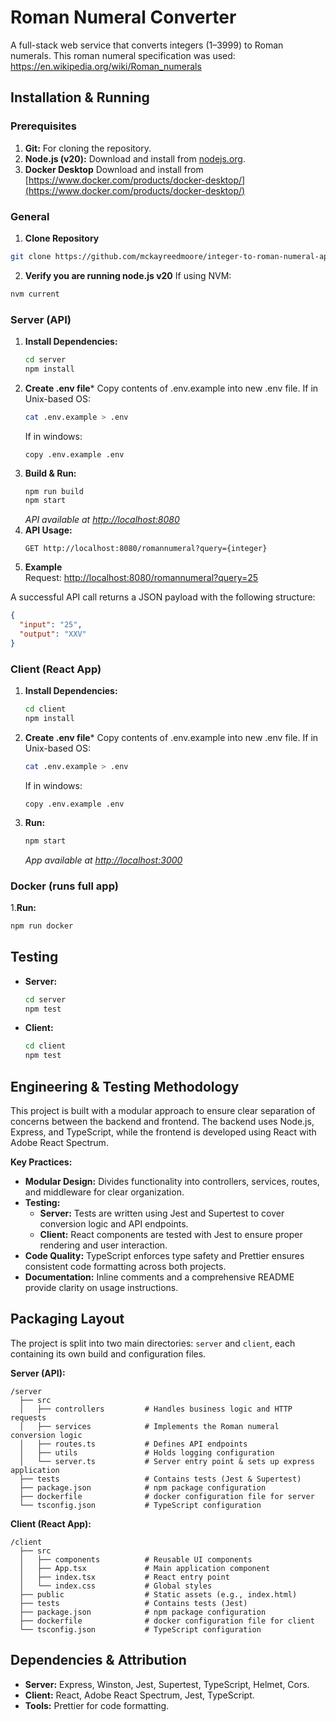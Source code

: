 # Roman Numeral Converter

A full-stack web service that converts integers (1–3999) to Roman numerals. This roman numeral specification was used: https://en.wikipedia.org/wiki/Roman_numerals 

## Installation & Running

### Prerequisites
1. **Git:** For cloning the repository.
2. **Node.js (v20):** Download and install from [nodejs.org](https://nodejs.org).
3. **Docker Desktop** Download and install from [https://www.docker.com/products/docker-desktop/](https://www.docker.com/products/docker-desktop/)

### General
1. **Clone Repository**
  ```bash
  git clone https://github.com/mckayreedmoore/integer-to-roman-numeral-app
  ```
2. **Verify you are running node.js v20**
  If using NVM:
  ```bash
  nvm current
  ```

### Server (API)
1. **Install Dependencies:**
   ```bash
   cd server
   npm install
   ```
2. **Create .env file***
   Copy contents of .env.example into new .env file.
   If in Unix-based OS: 
   ```bash
   cat .env.example > .env
   ```
   If in windows:
   ```
   copy .env.example .env
   ```
3. **Build & Run:**
   ```bash
   npm run build
   npm start
   ```
   *API available at [http://localhost:8080](http://localhost:8080)*
4. **API Usage:**
   ```
   GET http://localhost:8080/romannumeral?query={integer}
   ```
5. **Example**   
  Request: 
  [http://localhost:8080/romannumeral?query=25](http://localhost:8080/romannumeral?query=25)

  A successful API call returns a JSON payload with the following structure:
  ```json
  {
    "input": "25",
    "output": "XXV"
  }
  ```

### Client (React App)
1. **Install Dependencies:**
   ```bash
   cd client
   npm install
   ```
2. **Create .env file***
   Copy contents of .env.example into new .env file.
   If in Unix-based OS: 
   ```bash
   cat .env.example > .env
   ```
   If in windows:
   ```
   copy .env.example .env
   ```
3. **Run:**
   ```bash
   npm start
   ```
   *App available at [http://localhost:3000](http://localhost:3000)*

### Docker (runs full app)
1.**Run:** 
```bash
npm run docker
```

## Testing

- **Server:**
  ```bash
  cd server
  npm test
  ```
- **Client:**
  ```bash
  cd client
  npm test
  ```

## Engineering & Testing Methodology

This project is built with a modular approach to ensure clear separation of concerns between the backend and frontend. The backend uses Node.js, Express, and TypeScript, while the frontend is developed using React with Adobe React Spectrum. 

**Key Practices:**
- **Modular Design:** Divides functionality into controllers, services, routes, and middleware for clear organization.
- **Testing:** 
  - **Server:** Tests are written using Jest and Supertest to cover conversion logic and API endpoints.
  - **Client:** React components are tested with Jest to ensure proper rendering and user interaction.
- **Code Quality:** TypeScript enforces type safety and Prettier ensures consistent code formatting across both projects.
- **Documentation:** Inline comments and a comprehensive README provide clarity on usage instructions.

## Packaging Layout

The project is split into two main directories: `server` and `client`, each containing its own build and configuration files.

**Server (API):**

~~~~
/server
  ├── src
  │   ├── controllers         # Handles business logic and HTTP requests
  │   ├── services            # Implements the Roman numeral conversion logic
  │   ├── routes.ts           # Defines API endpoints
  │   ├── utils               # Holds logging configuration
  │   └── server.ts           # Server entry point & sets up express application
  ├── tests                   # Contains tests (Jest & Supertest)
  ├── package.json            # npm package configuration
  ├── dockerfile              # docker configuration file for server
  └── tsconfig.json           # TypeScript configuration
~~~~

**Client (React App):**

~~~~
/client
  ├── src
  │   ├── components          # Reusable UI components 
  │   ├── App.tsx             # Main application component
  │   ├── index.tsx           # React entry point
  │   └── index.css           # Global styles
  ├── public                  # Static assets (e.g., index.html)
  ├── tests                   # Contains tests (Jest)
  ├── package.json            # npm package configuration
  ├── dockerfile              # docker configuration file for client
  └── tsconfig.json           # TypeScript configuration
~~~~

## Dependencies & Attribution

- **Server:** Express, Winston, Jest, Supertest, TypeScript, Helmet, Cors.
- **Client:** React, Adobe React Spectrum, Jest, TypeScript.
- **Tools:** Prettier for code formatting.
